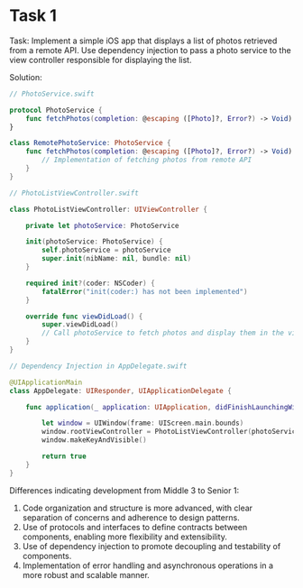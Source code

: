 # Task 1

Task: Implement a simple iOS app that displays a list of photos retrieved from a
remote API. Use dependency injection to pass a photo service to the view
controller responsible for displaying the list.

Solution:

```swift
// PhotoService.swift

protocol PhotoService {
    func fetchPhotos(completion: @escaping ([Photo]?, Error?) -> Void)
}

class RemotePhotoService: PhotoService {
    func fetchPhotos(completion: @escaping ([Photo]?, Error?) -> Void) {
        // Implementation of fetching photos from remote API
    }
}

// PhotoListViewController.swift

class PhotoListViewController: UIViewController {

    private let photoService: PhotoService

    init(photoService: PhotoService) {
        self.photoService = photoService
        super.init(nibName: nil, bundle: nil)
    }

    required init?(coder: NSCoder) {
        fatalError("init(coder:) has not been implemented")
    }

    override func viewDidLoad() {
        super.viewDidLoad()
        // Call photoService to fetch photos and display them in the view
    }
}

// Dependency Injection in AppDelegate.swift

@UIApplicationMain
class AppDelegate: UIResponder, UIApplicationDelegate {

    func application(_ application: UIApplication, didFinishLaunchingWithOptions launchOptions: [UIApplication.LaunchOptionsKey: Any]?) -> Bool {

        let window = UIWindow(frame: UIScreen.main.bounds)
        window.rootViewController = PhotoListViewController(photoService: RemotePhotoService())
        window.makeKeyAndVisible()

        return true
    }
}
```

Differences indicating development from Middle 3 to Senior 1:

1. Code organization and structure is more advanced, with clear separation of
   concerns and adherence to design patterns.
2. Use of protocols and interfaces to define contracts between components,
   enabling more flexibility and extensibility.
3. Use of dependency injection to promote decoupling and testability of
   components.
4. Implementation of error handling and asynchronous operations in a more robust
   and scalable manner.

